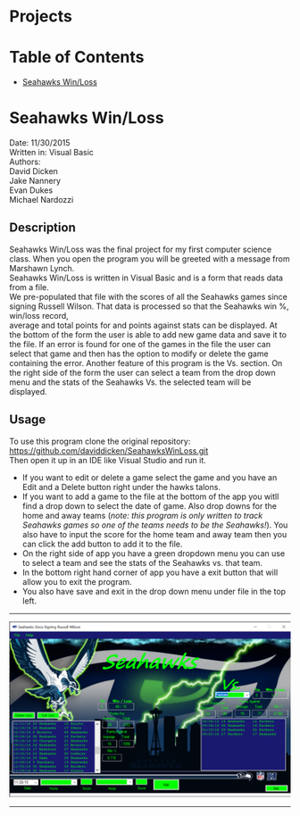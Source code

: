 # Projects

# Table of Contents
* [Seahawks Win/Loss](#Seahawks-Win/Loss)

# Seahawks Win/Loss
Date: 11/30/2015  
Written in: Visual Basic  
Authors:   
David Dicken  
Jake Nannery  
Evan Dukes  
Michael Nardozzi  

## Description
Seahawks Win/Loss was the final project for my first computer science class. When you open the program you will be greeted with a message from Marshawn Lynch.  
Seahawks Win/Loss is written in Visual Basic and is a form that reads data from a file.  
We pre-populated that file with the scores of all the Seahawks games since signing Russell Wilson. That data is processed so that the Seahawks win %, win/loss record,  
average and total points for and points against stats can be displayed.
At the bottom of the form the user is able to add new game data and save it to the file. If an error is found for one of the games in the file the user can select that game and then has the option to modify or delete the game containing the error.
Another feature of this program is the Vs. section. On the right side of the form the user can select a team from the drop down menu and the stats of the Seahawks Vs. the selected team will be displayed.

## Usage
To use this program clone the original repository: https://github.com/daviddicken/SeahawksWinLoss.git  
Then open it up in an IDE like Visual Studio and run it.  
* If you want to edit or delete a game select the game and you have an Edit and a Delete button right under the hawks talons.  
* If you want to add a game to the file at the bottom of the app you witll find a drop down to select the date of game. Also drop downs for the home and away teams (*note:     this program is only written to track Seahawks games so one of the teams needs to be the Seahawks!*). You also have to input the score for the home team and away team then   you can click the add button to add it to the file.  
* On the right side of app you have a green dropdown menu you can use to select a team and see the stats of the Seahawks vs. that team.  
* In the bottom right hand corner of app you have a exit button that will allow you to exit the program.  
* You also have save and exit in the drop down menu under file in the top left.    
  
 ____________  
  
 ![](/Assets/SeahawksWinLoss.PNG)  
 ____________
 
